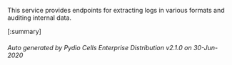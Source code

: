 






This service provides endpoints for extracting logs in various formats and auditing internal data.

[:summary]

###### Auto generated by Pydio Cells Enterprise Distribution v2.1.0 on 30-Jun-2020
